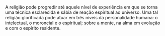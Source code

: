 ﻿A religião pode progredir até aquele nível de experiência em que se torna uma técnica esclarecida e sábia de reação espiritual ao universo. Uma tal religião glorificada pode atuar em três níveis da personalidade humana: o intelectual, o moroncial e o espiritual; sobre a mente, na alma em evolução e com o espírito residente.